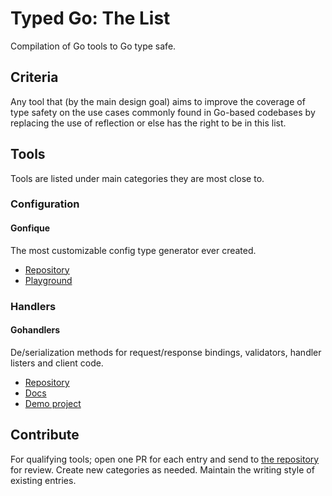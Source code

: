 # Typed Go: The List

Compilation of Go tools to Go type safe.

## Criteria

Any tool that (by the main design goal) aims to improve the coverage of type safety on the use cases commonly found in Go-based codebases by replacing the use of reflection or else has the right to be in this list.

## Tools

Tools are listed under main categories they are most close to.

### Configuration

#### Gonfique

The most customizable config type generator ever created.

- [Repository](https://github.com/ufukty/gonfique)
- [Playground](https://gonfique.pages.dev)

### Handlers

#### Gohandlers

De/serialization methods for request/response bindings, validators, handler listers and client code.

- [Repository](https://github.com/ufukty/gohandlers)
- [Docs](https://gohandlers.pages.dev)
- [Demo project](https://github.com/ufukty/gohandlers-petstore)

## Contribute

For qualifying tools; open one PR for each entry and send to [the repository](https://github.com/typedgo/com) for review. Create new categories as needed. Maintain the writing style of existing entries.
